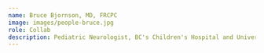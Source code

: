 ```yaml
---
name: Bruce Bjornson, MD, FRCPC
image: images/people-bruce.jpg
role: Collab
description: Pediatric Neurologist, BC's Children's Hospital and University of British Columbia
---
```

